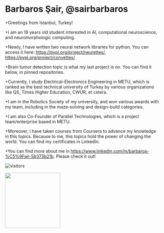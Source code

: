 # Barbaros Şair, @sairbarbaros
+Greetings from Istanbul, Turkey! 

+I am an 18 years old student interested in AI, computational neuroscience, and neuromorphologic computing.

+Newly, I have written two neural network libraries for python. You can access it here: https://pypi.org/project/neurettes/, https://pypi.org/project/convettes/

+Brain tumor detection topic is what my last project is on. You can find it below, in pinned repositories.

+Currently, I study Electrical-Electronics Engineering in METU, which is ranked as the best technical university of Turkey by various organizations like QS, Times Higher Education, CWUR, et cetera.

+I am in the Robotics Society of my university, and won various awards with my team, including in the maze-solving and design-build categories.

+I am also Co-Founder of Parallel Technologies, which is a project team/enterprise based in METU.

+Moreover, I have taken courses from Coursera to advance my knowledge in this topics. Because to me, this topics hold the power of changing the world. You can find my certificates in LinkedIn.

+You can find more about me in https://www.linkedin.com/in/barbaros-%C5%9Fair-5b373b21b. Please check it out!

![visitors](https://visitor-badge.glitch.me/badge?page_id=page.id)

<img height="180em" src="https://github-readme-stats.vercel.app/api?username=sairbarbaros&show_icons=true&hide_border=true&&count_private=true&include_all_commits=true" />
